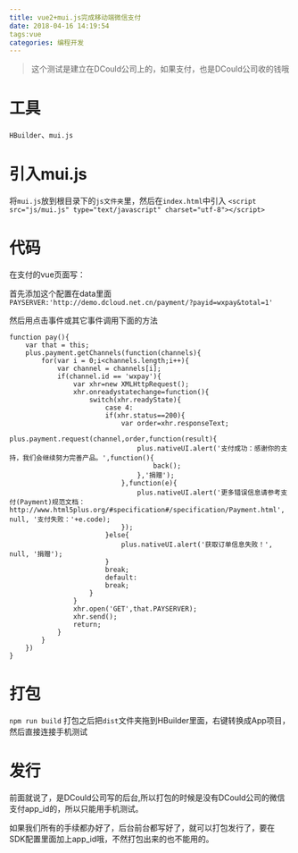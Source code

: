 ```yaml
---
title: vue2+mui.js完成移动端微信支付
date: 2018-04-16 14:19:54
tags:vue
categories: 编程开发
---
```


>这个测试是建立在DCould公司上的，如果支付，也是DCould公司收的钱哦


# 工具

`HBuilder`、`mui.js`

# 引入mui.js
将`mui.js`放到根目录下的`js文件夹`里，然后在`index.html`中引入
`<script src="js/mui.js" type="text/javascript" charset="utf-8"></script>`

# 代码

在支付的vue页面写：

首先添加这个配置在data里面
`PAYSERVER:'http://demo.dcloud.net.cn/payment/?payid=wxpay&total=1'`

然后用点击事件或其它事件调用下面的方法
```
function pay(){
	var that = this;
	plus.payment.getChannels(function(channels){
		for(var i = 0;i<channels.length;i++){
			var channel = channels[i];
			if(channel.id == 'wxpay'){
				var xhr=new XMLHttpRequest();
				xhr.onreadystatechange=function(){
					switch(xhr.readyState){
						case 4:
						if(xhr.status==200){
							var order=xhr.responseText;
							plus.payment.request(channel,order,function(result){
								plus.nativeUI.alert('支付成功：感谢你的支持，我们会继续努力完善产品。',function(){
									back();
								},'捐赠');
							},function(e){
								plus.nativeUI.alert('更多错误信息请参考支付(Payment)规范文档：http://www.html5plus.org/#specification#/specification/Payment.html', null, '支付失败：'+e.code);
							});
						}else{
							plus.nativeUI.alert('获取订单信息失败！', null, '捐赠');
						}
						break;
						default:
						break;
					}
				}
				xhr.open('GET',that.PAYSERVER);
				xhr.send();
				return;
			}
		}
	})
}
```

# 打包

`npm run build` 打包之后把`dist`文件夹拖到HBuilder里面，右键转换成App项目，然后直接连接手机测试

# 发行

前面就说了，是DCould公司写的后台,所以打包的时候是没有DCould公司的微信支付app_id的，所以只能用手机测试。

如果我们所有的手续都办好了，后台前台都写好了，就可以打包发行了，要在SDK配置里面加上app_id哦，不然打包出来的也不能用的。